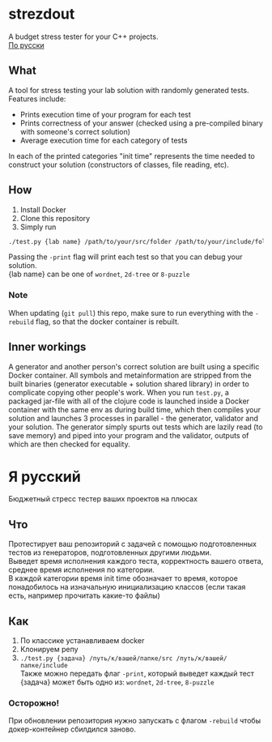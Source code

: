 # strezdout
A budget stress tester for your C++ projects.  
[По русски](#я-русский)

## What
A tool for stress testing your lab solution with randomly generated tests. Features include:
- Prints execution time of your program for each test
- Prints correctness of your answer (checked using a pre-compiled binary with someone's correct solution)
- Average execution time for each category of tests

In each of the printed categories "init time" represents the time needed to construct your solution (constructors of classes, file reading, etc).

## How
1. Install Docker
2. Clone this repository
3. Simply run
```bash
./test.py {lab name} /path/to/your/src/folder /path/to/your/include/folder```
```
Passing the `-print` flag will print each test so that you can debug your solution.  
{lab name} can be one of `wordnet`, `2d-tree` or `8-puzzle`

### Note
When updating (`git pull`) this repo, make sure to run everything with the `-rebuild` flag, so that the docker container is rebuilt.

## Inner workings
A generator and another person's correct solution are built using a specific Docker container. All symbols and metainformation are stripped from the built binaries (generator executable + solution shared library) in order to complicate copying other people's work. When you run `test.py`, a packaged jar-file with all of the clojure code is launched inside a Docker container with the same env as during build time, which then compiles your solution and launches 3 processes in parallel - the generator, validator and your solution. The generator simply spurts out tests which are lazily read (to save memory) and piped into your program and the validator, outputs of which are then checked for equality. 


# Я русский
Бюджетный стресс тестер ваших проектов на плюсах

## Что
Протестирует ваш репозиторий с задачей с помощью подготовленных тестов из генераторов, подготовленных другими людьми.  
Выведет время исполнения каждого теста, корректность вашего ответа, среднее время исполнения по категории.  
В каждой категории время init time обозначает то время, которое понадобилось на изначальную инициализацию классов (если такая есть, например прочитать какие-то файлы)

## Как
1. По классике устанавливаем docker
2. Клонируем репу 
3. ```./test.py {задача} /путь/к/вашей/папке/src /путь/к/вашей/папке/include```  
Также можно передать флаг `-print`, который выведет каждый тест  
{задача} может быть одно из: `wordnet`, `2d-tree`, `8-puzzle`

### Осторожно!
При обновлении репозитория нужно запускать с флагом `-rebuild` чтобы докер-контейнер сбилдился заново.
 
